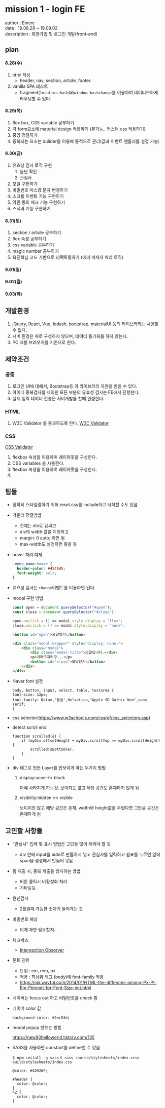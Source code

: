 # mission 1 - login FE
author : Einere  
date : 19.08.28 ~ 19.09.02  
description : 회원가입 및 로그인 개발(front-end)

## plan
#### 8.28(수)
1. html 작성
    - header, nav, section, article, footer.
2. vanilla SPA 테스트
    - fragment(`location.hash`)와`window`, `hashchange`를 이용하여 네이티브하게 라우팅할 수 있다. 

#### 8.29(목)
1. flex box, CSS variable 공부하기
2. 각 form요소에 material design 적용하기 (불가능.. 커스텀 css 적용하기)
3. 중앙 정렬하기
4. 중복되는 요소는 builder를 이용해 동적으로 관리(값과 이벤트 핸들러를 설정 가능)

#### 8.30(금)
1. 유효성 검사 로직 구현
    1. 윤년 확인
    2. 관심사
2. 모달 구현하기
3. 비밀번호 마스킹 문자 변경하기
4. 스크롤 이벤트 기능 구현하기
5. 약관 동의 체크 기능 구현하기
6. 스낵바 기능 구현하기

#### 8.31(토)
1. section / article 공부하기
2. flex 속성 공부하기
3. css variable 공부하기
4. magic number 공부하기
5. 육진혁님 코드 기반으로 리팩토링하기 (에러 메세지 처리 로직)

#### 9.01(일)

#### 9.02(월)

#### 9.03(화)

## 개발환경
1. jQuery, React, Vue, lodash, bootstrap, materialUI 등의 라이브러리는 사용할 수 없다.
2. 서버 환경은 따로 구성하지 않으며, 데이터 동기화를 하지 않는다.
3. PC 크롬 브라우저를 기준으로 한다.

## 제약조건
### 공통
1. 로그인 UI에 대해서, Bootstrap등 의 라이브러리 지원을 받을 수 있다.
2. 아이디 중복검사를 제외한 모든 부분의 유효성 검사는 FE에서 진행한다.
3. 실제 입력 데이터 전송은 서버개발을 할때 완성한다.


### HTML
1. W3C Validator 를 통과하도록 한다.
[W3C Validator](https://validator.w3.org/)

### CSS
[CSS Validator](https://jigsaw.w3.org/css-validator/)
1. flexbox 속성을 이용하여 레이아웃을 구성한다.
2. CSS variables 을 사용한다.
3. flexbox 속성을 이용하여 레이아웃을 구성한다.
4. 

## 팁들
- 정확히 스타일링하기 위해 reset.css를 include하고 시작할 수도 있음
- 가운데 정렬방법
    - 전체는 div로 감싸고
    - div의 width 값을 지정하고
    - margin: 0 auto; 하면 됨
    - max-width도 설정하면 좋을 듯
- hover 처리 예제
    ```css
    .menu_name:hover {
      border-color: #454545;
      font-weight: bold;
    }
    ```
- 유효성 검사는 `change`이벤트를 이용하면 된다.
- modal 구현 방법
    ```javascript
    const open = document.querySelector("#open");
    const close = document.querySelector("#close");
    
    open.onclick = () => modal.style.display = "flex";
    close.onclick = () => modal.style.display = "none";
    ```
    ```html
    <button id="open">모달열기</button>
    
    <div class="modal-wrapper" style="display: none;">
        <div class="modal">
            <div class="modal-title">모달입니다.</div>
            <p>이러구저러구...</p>
            <button id="close">모달닫기</button>
        </div>
    </div>
    ```
- Naver font 설정
    ```
    body, button, input, select, table, textarea {
    font-size: 12px;
    font-family: Dotum,'돋움',Helvetica,"Apple SD Gothic Neo",sans-serif;
    }
    ```
- css selector(https://www.w3schools.com/cssref/css_selectors.asp)

- detect scroll end
    ```
    function scrolled(e) {
        if (myDiv.offsetHeight + myDiv.scrollTop >= myDiv.scrollHeight) {
            scrolledToBottom(e);
        }
    }
    ```
- div 태그로 만든 Layer를 안보이게 하는 두가지 방법  
   1. display:none  <-> block
        
        아예 사라지게 하는것. 보이지도 않고 해당 공간도 존재하지 않게 됨

   2. visibility:hidden <-> visible
   
        보이지만 않고 해당 공간은 존재. width와 height값을 주었다면 그만큼 공간은 존재하게 됨


## 고민할 사항들
- "관심사" 입력 및 표시 방법은 고민을 많이 해봐야 할 듯
    - div 안에 input을 auto로 만들어서 넣고 관심사를 입력하고 쉼표를 누르면 앞에 span을 생성해서 만들어 넣음

- 폼 제출 시, 중복 제출을 방지하는 방법
    - 버튼 클릭시 비활성화 처리
    - 기타등등..

- 윤년검사
    - 2월일때 가능한 숫자가 들어가는 것


- 비밀번호 해싱
    - 이게 과연 필요할지...


- 체크박스
    - [Intersection Observer](https://developer.mozilla.org/en-US/docs/Web/API/Intersection_Observer_API)

- 폰트 관련
    - 단위 : em, rem, px
    - 적용 : 최상위 태그 (body)에 font-family 적용
    - https://ojji.wayful.com/2014/01/HTML-the-diffences-among-Px-Pt-Em-Percnet-for-Font-Size-ect.html

- 네이버는 focus out 하고 비밀번호를 check 함

- 네이버 color 값
    ```
    background-color: #4ec53d;
    ```
    
- modal popup 만드는 방법

    https://new93helloworld.tistory.com/135

- SASS를 사용하면 constant를 define할 수 있음

    `$ npm install -g sass`
    `$ sass source/stylesheets/index.scss build/stylesheets/index.css`
    ```
    @color: #4D926F;

    #header {
      color: @color;
    }
    h2 {
      color: @color;
    }
    ```